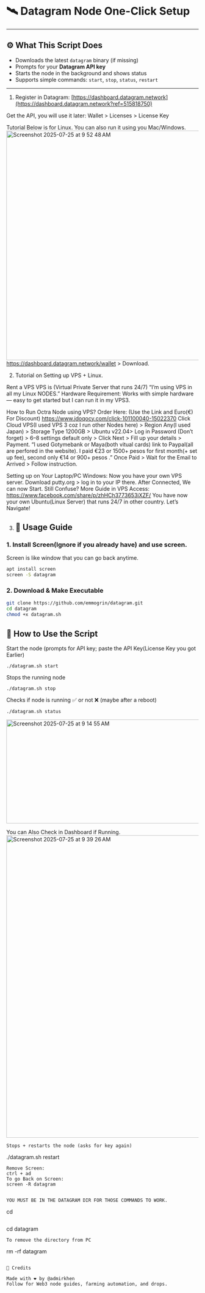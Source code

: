 # 🛰️ Datagram Node One-Click Setup

---

## ⚙️ What This Script Does

- Downloads the latest `datagram` binary (if missing)
- Prompts for your **Datagram API key**
- Starts the node in the background and shows status
- Supports simple commands: `start`, `stop`, `status`, `restart`

---
1. Register in Datagram:
[https://dashboard.datagram.network](https://dashboard.datagram.network?ref=515818750)

Get the API, you will use it later:
Wallet > Licenses > License Key

Tutorial Below is for Linux. You can also run it using you Mac/Windows.
<img width="930" height="601" alt="Screenshot 2025-07-25 at 9 52 48 AM" src="https://github.com/user-attachments/assets/96157d2f-b526-4984-97d2-05c4c26a632a" />
https://dashboard.datagram.network/wallet > Download. 


2. Tutorial on Setting up VPS + Linux.

Rent a VPS VPS is (Virtual Private Server that runs 24/7) “I’m using VPS in all my Linux NODES.” Hardware Requirement: Works with simple hardware — easy to get started but I can run it in my VPS3.

How to Run Octra Node using VPS? Order Here: (Use the Link and Euro(€) For Discount) https://www.jdoqocy.com/click-101100040-15022370 Click Cloud VPS(I used VPS 3 coz I run other Nodes here) > Region Any(I used Japan) > Storage Type 1200GB > Ubuntu v22.04> Log in Password (Don’t forget) > 6–8 settings default only > Click Next > Fill up your details > Payment. 
“I used Gotymebank or Maya(both vitual cards) link to Paypal(all are perfored in the website). 
I paid €23 or 1500+ pesos for first month(+ set up fee), second only €14 or 900+ pesos .” Once Paid > Wait for the Email to Arrived > Follow instruction. 

Setting up on Your Laptop/PC Windows: Now you have your own VPS server. 
Download putty.org > log in to your IP there. After Connected, We can now Start. Still Confuse? More Guide in VPS Access: https://www.facebook.com/share/p/zhHCh3773653iXZF/ 
You have now your own Ubuntu(Linux Server) that runs 24/7 in other country. 
Let’s Navigate!



3. ## 🚀 Usage Guide


### 1. Install Screen(Ignore if you already have) and use screen.
Screen is like window that you can go back anytime.

```bash
apt install screen
screen -S datagram

```

### 2. Download & Make Executable

```bash
git clone https://github.com/emmogrin/datagram.git
cd datagram
chmod +x datagram.sh
```

🧪 How to Use the Script
---

Start the node (prompts for API key; paste the API Key(License Key you got Earlier)
```
./datagram.sh start

```


Stops the running node
```
./datagram.sh stop
```
Checks if node is running ✅ or not ❌ (maybe after a reboot)
```
./datagram.sh status
```
<img width="714" height="272" alt="Screenshot 2025-07-25 at 9 14 55 AM" src="https://github.com/user-attachments/assets/8305f10c-fe79-47e5-bd4a-9c60779dba73" />

You can Also Check in Dashboard if Running.
<img width="1512" height="792" alt="Screenshot 2025-07-25 at 9 39 26 AM" src="https://github.com/user-attachments/assets/cb415176-67dc-4d7c-a061-f4f1f7d8ef52" />

```
Stops + restarts the node (asks for key again)
```
./datagram.sh restart
```
Remove Screen:
ctrl + ad
To go Back on Screen:
screen -R datagram


YOU MUST BE IN THE DATAGRAM DIR FOR THOSE COMMANDS TO WORK.
```
cd
```
```
cd datagram
```
To remove the directory from PC
```
rm -rf datagram
```

🙏 Credits

Made with ❤️ by @admirkhen
Follow for Web3 node guides, farming automation, and drops.

